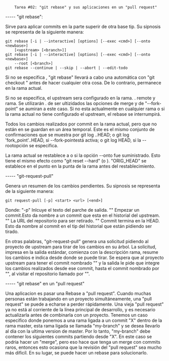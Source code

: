 		Tarea #02: "git rebase" y sus aplicaciones en un "pull request"

----- "git rebase":

  Sirve para aplicar commits en la parte superir de otra base tip.
  Su sipnosis se representa de la siguiente manera:

	git rebase [-i | --interactive] [options] [--exec <cmd>] [--onto <newbase>]
	    [<upstream> [<branch>]]
	git rebase [-i | --interactive] [options] [--exec <cmd>] [--onto <newbase>]
	    --root [<branch>]
	git rebase --continue | --skip | --abort | --edit-todo

  Si no se especifica <branch>, "git rebase" llevará a cabo una automática con "git
  checkout <branch>" antes de hacer cualquier otra cosa. De lo contrario, permanece
  en la rama actual.
  
  Si <upstream> no se especifica, el upstream sera configurado en la rama. <name>.
  remote y rama. Se utilizarán <name>. de ser ultizidados las opciones de merge y de 
  "--fork-point" se aumiran a este caso. Si no esta actualmente en cualquier rama o 
  si la rama actual no tiene configurado el upstream, el rebase se interrumpirá.
  
  Todos los cambios realizados por commit en la rama actual, pero que no están en 
  <upstream> se guardan en un área temporal. Este es el mismo conjunto de 
  confirmaciones que se muestra por git log <upstream>..HEAD; o git log 
  'fork_point'..HEAD, si --fork-pointestá activa; o git log HEAD, si la --rootopción 
  se especifica.

  La rama actual se restablece a <upstream> o <NewBase> si la opción --onto fue 
  suministrado. Esto tiene el mismo efecto como "git reset --hard" <upstream>(o 
  <NewBase>). "ORIG_HEAD" se establece en el punto en la punta de la rama antes del 
  restablecimiento.


----- "git-request-pull"
  
  Genera un resumen de los cambios pendientes.
  Su sipnosis se representa de la siguiente manera:

  	git request-pull [-p] <start> <url> [<end>]

  Donde:
  	"-p"      Inlcuye el texto del parche de salida.
	"<star>"  Empezar un commit.Esto da nombre a un commit que esta en el historial
	           del upstream.
  	"<url>"   La URL del repositorio para ser retirado.
	"<end>"   Commit termina en la HEAD. Esto da nombre al commit en el tip del 
	           historial que están pidiendo ser tirado.
  
  En otras palabras, "git-request-pull" genera una solicitud pidiendo al proyecto de
  upstream para tirar de los cambios en su árbol. La solicitud, impresa en la salida
  estándar, comienza con la descripción rama, resume los cambios e indica desde donde 
  se puede tirar.
  Se espera que al proyecto upstream para tener el commit nombrado "<star>" y la salida 
  le pide que integre los cambios realizados desde ese commit, hasta el commit nombrado       por "<end>", al visitar el repositorio llamado por "<url>".


----- "git rebase" en un "pull request"

  Una aplicacion es pasar una Rebase a "pull request". Cuando muchas personas están 
  trabajando en un proyecto simultáneamente, una "pull request" se puede a echarse a 
  perder rápidamente. Una vieja "pull request" ya no está al corriente de la línea 
  principal de desarrollo, y es necesario actualizarla antes de combinarla con un 
  proyecto.
  Tenemos un caso especifico donde ponemos a una rama ligada a un commit "X" dentro
  de la rama master, esta rama ligada se llamada "my-branch" y se desea llevarlo al 
  día con la ultima version de master. Por lo tanto, "my-branch" debe contener los 
  siguientes commits partiendo desde "X". En este caso se podria hacer un "merge",
  pero eso hace que tenga un merge con commits raros, entonces esto ocasiona que la 
  revisión del "pull request" sea mucho más dificíl. En su lugar, se puede hacer un
  rebase para solucionarlo.
